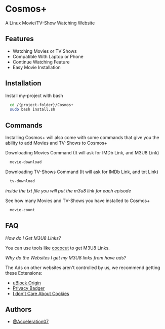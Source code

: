 
# Cosmos+

A Linux Movie/TV-Show Watching Website


## Features

- Watching Movies or TV Shows
- Compatible With Laptop or Phone
- Continue Watching Feature
- Easy Movie Installation


## Installation

Install my-project with bash

```bash
  cd /{project-folder}/Cosmos+
  sudo bash install.sh
```

## Commands

Installing Cosmos+ will also come with some commands that give you the ability to add Movies and TV-Shows to Cosmos+

Downloading Movies Command (It will ask for IMDb Link, and M3U8 Link)

```bash
  movie-download
```

Downloading TV-Shows Command (It will ask for IMDb Link, and txt Link)

```bash
  tv-download
```
*inside the txt file you will put the m3u8 link for each episode*

See how many Movies and TV-Shows you have installed to Cosmos+

```bash
  movie-count
```
## FAQ

*How do I Get M3U8 Links?*

You can use tools like [cococut](https://cococut.net/) to get M3U8 Links.

*Why do the Websites I get my M3U8 links from have ads?*

The Ads on other websites aren't controlled by us, we recommend getting these Extensions:
- [uBlock Origin](https://chromewebstore.google.com/detail/ublock-origin/cjpalhdlnbpafiamejdnhcphjbkeiagm)
- [Privacy Badger](https://chromewebstore.google.com/detail/privacy-badger/pkehgijcmpdhfbdbbnkijodmdjhbjlgp)
- [I don't Care About Cookies](https://chromewebstore.google.com/detail/i-dont-care-about-cookies/fihnjjcciajhdojfnbdddfaoknhalnja)

## Authors

- [@Acceleration07](https://www.github.com/chuck4565656)

